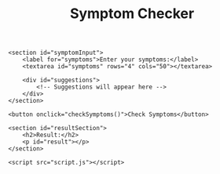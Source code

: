 <!DOCTYPE html>
<html lang="en">
<head>
    <meta charset="UTF-8">
    <meta name="viewport" content="width=device-width, initial-scale=1.0">
    <title>Symptom Checker</title>
    <link rel="stylesheet" href="styles.css">
</head>
<body>
    <header>
        <h1>Symptom Checker</h1>
    </header>

    <section id="symptomInput">
        <label for="symptoms">Enter your symptoms:</label>
        <textarea id="symptoms" rows="4" cols="50"></textarea>

        <div id="suggestions">
            <!-- Suggestions will appear here -->
        </div>
    </section>

    <button onclick="checkSymptoms()">Check Symptoms</button>

    <section id="resultSection">
        <h2>Result:</h2>
        <p id="result"></p>
    </section>

    <script src="script.js"></script>
</body>
</html>
